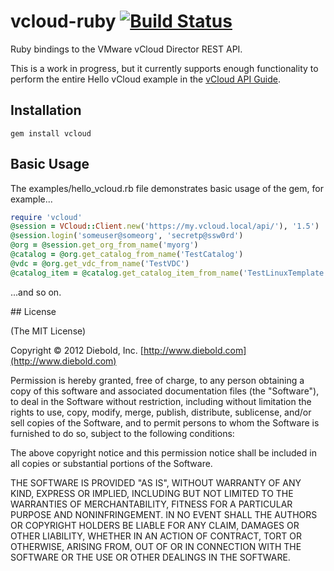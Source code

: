 # vcloud-ruby [![Build Status](https://travis-ci.org/nosborn/vcloud-ruby.png?branch=master)](https://travis-ci.org/nosborn/vcloud-ruby)

Ruby bindings to the VMware vCloud Director REST API.

This is a work in progress, but it currently supports enough functionality to
perform the entire Hello vCloud example in the
[vCloud API Guide](http://www.vmware.com/pdf/vcd_15_api_guide.pdf).

## Installation

````shell
gem install vcloud
````

## Basic Usage

The examples/hello_vcloud.rb file demonstrates basic usage of the gem, for
example...
```ruby
require 'vcloud'
@session = VCloud::Client.new('https://my.vcloud.local/api/'), '1.5')
@session.login('someuser@someorg', 'secretp@ssw0rd')
@org = @session.get_org_from_name('myorg')
@catalog = @org.get_catalog_from_name('TestCatalog')
@vdc = @org.get_vdc_from_name('TestVDC')
@catalog_item = @catalog.get_catalog_item_from_name('TestLinuxTemplate')
```
...and so on.

## License

(The MIT License)

Copyright © 2012 Diebold, Inc. [http://www.diebold.com](http://www.diebold.com)

Permission is hereby granted, free of charge, to any person obtaining a copy of
this software and associated documentation files (the "Software"), to deal in
the Software without restriction, including without limitation the rights to
use, copy, modify, merge, publish, distribute, sublicense, and/or sell copies
of the Software, and to permit persons to whom the Software is furnished to do
so, subject to the following conditions:

The above copyright notice and this permission notice shall be included in all
copies or substantial portions of the Software.

THE SOFTWARE IS PROVIDED "AS IS", WITHOUT WARRANTY OF ANY KIND, EXPRESS OR
IMPLIED, INCLUDING BUT NOT LIMITED TO THE WARRANTIES OF MERCHANTABILITY,
FITNESS FOR A PARTICULAR PURPOSE AND NONINFRINGEMENT. IN NO EVENT SHALL THE
AUTHORS OR COPYRIGHT HOLDERS BE LIABLE FOR ANY CLAIM, DAMAGES OR OTHER
LIABILITY, WHETHER IN AN ACTION OF CONTRACT, TORT OR OTHERWISE, ARISING FROM,
OUT OF OR IN CONNECTION WITH THE SOFTWARE OR THE USE OR OTHER DEALINGS IN THE
SOFTWARE.
